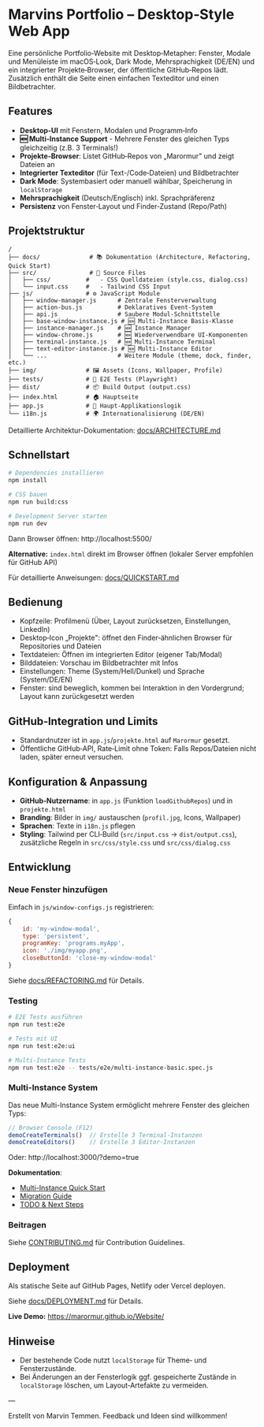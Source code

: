 # Marvins Portfolio – Desktop‑Style Web App

Eine persönliche Portfolio‑Website mit Desktop‑Metapher: Fenster, Modale und Menüleiste im macOS‑Look, Dark Mode, Mehrsprachigkeit (DE/EN) und ein integrierter Projekte‑Browser, der öffentliche GitHub‑Repos lädt. Zusätzlich enthält die Seite einen einfachen Texteditor und einen Bildbetrachter.

## Features

- **Desktop‑UI** mit Fenstern, Modalen und Programm‑Info
- **🆕 Multi-Instance Support** - Mehrere Fenster des gleichen Typs gleichzeitig (z.B. 3 Terminals!)
- **Projekte‑Browser**: Listet GitHub‑Repos von „Marormur" und zeigt Dateien an
- **Integrierter Texteditor** (für Text-/Code‑Dateien) und Bildbetrachter
- **Dark Mode**: Systembasiert oder manuell wählbar, Speicherung in `localStorage`
- **Mehrsprachigkeit** (Deutsch/Englisch) inkl. Sprachpräferenz
- **Persistenz** von Fenster‑Layout und Finder‑Zustand (Repo/Path)

## Projektstruktur

```
/
├── docs/              # 📚 Dokumentation (Architecture, Refactoring, Quick Start)
├── src/               # 📝 Source Files
│   ├── css/          #   - CSS Quelldateien (style.css, dialog.css)
│   └── input.css     #   - Tailwind CSS Input
├── js/               # ⚙️ JavaScript Module
│   ├── window-manager.js      # Zentrale Fensterverwaltung
│   ├── action-bus.js          # Deklaratives Event-System
│   ├── api.js                 # Saubere Modul-Schnittstelle
│   ├── base-window-instance.js # 🆕 Multi-Instance Basis-Klasse
│   ├── instance-manager.js    # 🆕 Instance Manager
│   ├── window-chrome.js       # 🆕 Wiederverwendbare UI-Komponenten
│   ├── terminal-instance.js   # 🆕 Multi-Instance Terminal
│   ├── text-editor-instance.js # 🆕 Multi-Instance Editor
│   └── ...                    # Weitere Module (theme, dock, finder, etc.)
├── img/              # 🖼️ Assets (Icons, Wallpaper, Profile)
├── tests/            # 🧪 E2E Tests (Playwright)
├── dist/             # 📦 Build Output (output.css)
├── index.html        # 🏠 Hauptseite
├── app.js            # 🚀 Haupt-Applikationslogik
└── i18n.js           # 🌍 Internationalisierung (DE/EN)
```

Detaillierte Architektur-Dokumentation: [docs/ARCHITECTURE.md](./docs/ARCHITECTURE.md)

## Schnellstart

```bash
# Dependencies installieren
npm install

# CSS bauen
npm run build:css

# Development Server starten
npm run dev
```

Dann Browser öffnen: http://localhost:5500/

**Alternative:** `index.html` direkt im Browser öffnen (lokaler Server empfohlen für GitHub API)

Für detaillierte Anweisungen: [docs/QUICKSTART.md](./docs/QUICKSTART.md)


## Bedienung

- Kopfzeile: Profilmenü (Über, Layout zurücksetzen, Einstellungen, LinkedIn)
- Desktop‑Icon „Projekte": öffnet den Finder‑ähnlichen Browser für Repositories und Dateien
- Textdateien: Öffnen im integrierten Editor (eigener Tab/Modal)
- Bilddateien: Vorschau im Bildbetrachter mit Infos
- Einstellungen: Theme (System/Hell/Dunkel) und Sprache (System/DE/EN)
- Fenster: sind beweglich, kommen bei Interaktion in den Vordergrund; Layout kann zurückgesetzt werden

## GitHub‑Integration und Limits

- Standardnutzer ist in `app.js`/`projekte.html` auf `Marormur` gesetzt.
- Öffentliche GitHub‑API, Rate‑Limit ohne Token: Falls Repos/Dateien nicht laden, später erneut versuchen.

## Konfiguration & Anpassung

- **GitHub‑Nutzername**: in `app.js` (Funktion `loadGithubRepos`) und in `projekte.html`
- **Branding**: Bilder in `img/` austauschen (`profil.jpg`, Icons, Wallpaper)
- **Sprachen**: Texte in `i18n.js` pflegen
- **Styling**: Tailwind per CLI‑Build (`src/input.css` → `dist/output.css`), zusätzliche Regeln in `src/css/style.css` und `src/css/dialog.css`

## Entwicklung

### Neue Fenster hinzufügen

Einfach in `js/window-configs.js` registrieren:

```javascript
{
    id: 'my-window-modal',
    type: 'persistent',
    programKey: 'programs.myApp',
    icon: './img/myapp.png',
    closeButtonId: 'close-my-window-modal'
}
```

Siehe [docs/REFACTORING.md](./docs/REFACTORING.md) für Details.

### Testing

```bash
# E2E Tests ausführen
npm run test:e2e

# Tests mit UI
npm run test:e2e:ui

# Multi-Instance Tests
npm run test:e2e -- tests/e2e/multi-instance-basic.spec.js
```

### Multi-Instance System

Das neue Multi-Instance System ermöglicht mehrere Fenster des gleichen Typs:

```javascript
// Browser Console (F12)
demoCreateTerminals()  // Erstelle 3 Terminal-Instanzen
demoCreateEditors()    // Erstelle 3 Editor-Instanzen
```

Oder: http://localhost:3000/?demo=true

**Dokumentation**:
- [Multi-Instance Quick Start](./docs/MULTI_INSTANCE_QUICKSTART.md)
- [Migration Guide](./docs/MULTI_INSTANCE_MIGRATION.md)
- [TODO & Next Steps](./TODO_MULTI_INSTANCE.md)

### Beitragen

Siehe [CONTRIBUTING.md](./CONTRIBUTING.md) für Contribution Guidelines.

## Deployment

Als statische Seite auf GitHub Pages, Netlify oder Vercel deployen.

Siehe [docs/DEPLOYMENT.md](./docs/DEPLOYMENT.md) für Details.

**Live Demo:** https://marormur.github.io/Website/

## Hinweise

- Der bestehende Code nutzt `localStorage` für Theme‑ und Fensterzustände.
- Bei Änderungen an der Fensterlogik ggf. gespeicherte Zustände in `localStorage` löschen, um Layout‑Artefakte zu vermeiden.

—

Erstellt von Marvin Temmen. Feedback und Ideen sind willkommen!
